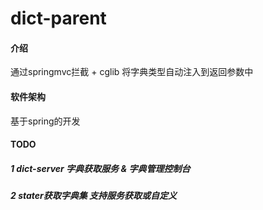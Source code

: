 # dict-parent

#### 介绍
通过springmvc拦截 + cglib 将字典类型自动注入到返回参数中

#### 软件架构
基于spring的开发

#### TODO
##### 1 dict-server 字典获取服务 & 字典管理控制台
##### 2 stater获取字典集 支持服务获取或自定义
